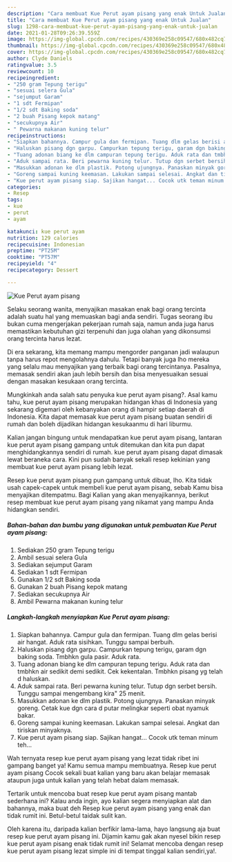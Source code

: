 ```yaml
---
description: "Cara membuat Kue Perut ayam pisang yang enak Untuk Jualan"
title: "Cara membuat Kue Perut ayam pisang yang enak Untuk Jualan"
slug: 1298-cara-membuat-kue-perut-ayam-pisang-yang-enak-untuk-jualan
date: 2021-01-28T09:26:39.559Z
image: https://img-global.cpcdn.com/recipes/430369e258c09547/680x482cq70/kue-perut-ayam-pisang-foto-resep-utama.jpg
thumbnail: https://img-global.cpcdn.com/recipes/430369e258c09547/680x482cq70/kue-perut-ayam-pisang-foto-resep-utama.jpg
cover: https://img-global.cpcdn.com/recipes/430369e258c09547/680x482cq70/kue-perut-ayam-pisang-foto-resep-utama.jpg
author: Clyde Daniels
ratingvalue: 3.5
reviewcount: 10
recipeingredient:
- "250 gram Tepung terigu"
- "sesuai selera Gula"
- "sejumput Garam"
- "1 sdt Fermipan"
- "1/2 sdt Baking soda"
- "2 buah Pisang kepok matang"
- "secukupnya Air"
- " Pewarna makanan kuning telur"
recipeinstructions:
- "Siapkan bahannya. Campur gula dan fermipan. Tuang dlm gelas berisi air hangat. Aduk rata sisihkan. Tunggu sampai berbuih."
- "Haluskan pisang dgn garpu. Campurkan tepung terigu, garam dgn baking soda. Tmbhkn gula pasir. Aduk rata."
- "Tuang adonan biang ke dlm campuran tepung terigu. Aduk rata dan tmbhkn air sedikit demi sedikit. Cek kekentalan. Tmbhkn pisang yg telah d haluskan."
- "Aduk sampai rata. Beri pewarna kuning telur. Tutup dgn serbet bersih. Tunggu sampai mengembang kira&#34; 25 menit."
- "Masukkan adonan ke dlm plastik. Potong ujungnya. Panaskan minyak goreng. Cetak kue dgn cara d putar melingkar seperti obat nyamuk bakar."
- "Goreng sampai kuning keemasan. Lakukan sampai selesai. Angkat dan tiriskan minyaknya."
- "Kue perut ayam pisang siap. Sajikan hangat... Cocok utk teman minum teh..."
categories:
- Resep
tags:
- kue
- perut
- ayam

katakunci: kue perut ayam 
nutrition: 129 calories
recipecuisine: Indonesian
preptime: "PT25M"
cooktime: "PT57M"
recipeyield: "4"
recipecategory: Dessert

---
```



![Kue Perut ayam pisang](https://img-global.cpcdn.com/recipes/430369e258c09547/680x482cq70/kue-perut-ayam-pisang-foto-resep-utama.jpg)

Selaku seorang wanita, menyajikan masakan enak bagi orang tercinta adalah suatu hal yang memuaskan bagi anda sendiri. Tugas seorang ibu bukan cuma mengerjakan pekerjaan rumah saja, namun anda juga harus memastikan kebutuhan gizi terpenuhi dan juga olahan yang dikonsumsi orang tercinta harus lezat.

Di era  sekarang, kita memang mampu mengorder panganan jadi walaupun tanpa harus repot mengolahnya dahulu. Tetapi banyak juga lho mereka yang selalu mau menyajikan yang terbaik bagi orang tercintanya. Pasalnya, memasak sendiri akan jauh lebih bersih dan bisa menyesuaikan sesuai dengan masakan kesukaan orang tercinta. 



Mungkinkah anda salah satu penyuka kue perut ayam pisang?. Asal kamu tahu, kue perut ayam pisang merupakan hidangan khas di Indonesia yang sekarang digemari oleh kebanyakan orang di hampir setiap daerah di Indonesia. Kita dapat memasak kue perut ayam pisang buatan sendiri di rumah dan boleh dijadikan hidangan kesukaanmu di hari liburmu.

Kalian jangan bingung untuk mendapatkan kue perut ayam pisang, lantaran kue perut ayam pisang gampang untuk ditemukan dan kita pun dapat menghidangkannya sendiri di rumah. kue perut ayam pisang dapat dimasak lewat beraneka cara. Kini pun sudah banyak sekali resep kekinian yang membuat kue perut ayam pisang lebih lezat.

Resep kue perut ayam pisang pun gampang untuk dibuat, lho. Kita tidak usah capek-capek untuk membeli kue perut ayam pisang, sebab Kamu bisa menyajikan ditempatmu. Bagi Kalian yang akan menyajikannya, berikut resep membuat kue perut ayam pisang yang nikamat yang mampu Anda hidangkan sendiri.

<!--inarticleads1-->

##### Bahan-bahan dan bumbu yang digunakan untuk pembuatan Kue Perut ayam pisang:

1. Sediakan 250 gram Tepung terigu
1. Ambil sesuai selera Gula
1. Sediakan sejumput Garam
1. Sediakan 1 sdt Fermipan
1. Gunakan 1/2 sdt Baking soda
1. Gunakan 2 buah Pisang kepok matang
1. Sediakan secukupnya Air
1. Ambil  Pewarna makanan kuning telur




<!--inarticleads2-->

##### Langkah-langkah menyiapkan Kue Perut ayam pisang:

1. Siapkan bahannya. Campur gula dan fermipan. Tuang dlm gelas berisi air hangat. Aduk rata sisihkan. Tunggu sampai berbuih.
1. Haluskan pisang dgn garpu. Campurkan tepung terigu, garam dgn baking soda. Tmbhkn gula pasir. Aduk rata.
1. Tuang adonan biang ke dlm campuran tepung terigu. Aduk rata dan tmbhkn air sedikit demi sedikit. Cek kekentalan. Tmbhkn pisang yg telah d haluskan.
1. Aduk sampai rata. Beri pewarna kuning telur. Tutup dgn serbet bersih. Tunggu sampai mengembang kira&#34; 25 menit.
1. Masukkan adonan ke dlm plastik. Potong ujungnya. Panaskan minyak goreng. Cetak kue dgn cara d putar melingkar seperti obat nyamuk bakar.
1. Goreng sampai kuning keemasan. Lakukan sampai selesai. Angkat dan tiriskan minyaknya.
1. Kue perut ayam pisang siap. Sajikan hangat... Cocok utk teman minum teh...




Wah ternyata resep kue perut ayam pisang yang lezat tidak ribet ini gampang banget ya! Kamu semua mampu membuatnya. Resep kue perut ayam pisang Cocok sekali buat kalian yang baru akan belajar memasak ataupun juga untuk kalian yang telah hebat dalam memasak.

Tertarik untuk mencoba buat resep kue perut ayam pisang mantab sederhana ini? Kalau anda ingin, ayo kalian segera menyiapkan alat dan bahannya, maka buat deh Resep kue perut ayam pisang yang enak dan tidak rumit ini. Betul-betul taidak sulit kan. 

Oleh karena itu, daripada kalian berfikir lama-lama, hayo langsung aja buat resep kue perut ayam pisang ini. Dijamin kamu gak akan nyesel bikin resep kue perut ayam pisang enak tidak rumit ini! Selamat mencoba dengan resep kue perut ayam pisang lezat simple ini di tempat tinggal kalian sendiri,ya!.

